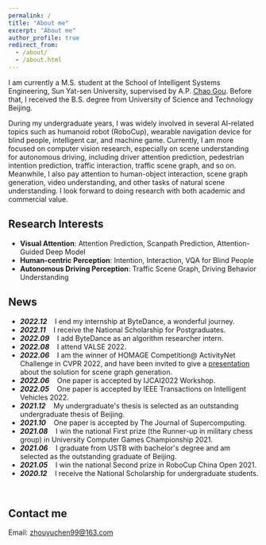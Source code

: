 ```yaml
---
permalink: /
title: "About me"
excerpt: "About me"
author_profile: true
redirect_from: 
  - /about/
  - /about.html
---
```


I am currently a M.S. student at the School of Intelligent Systems Engineering, Sun Yat-sen University, supervised by A.P. [Chao Gou](https://chaogou.github.io/). Before that, I received the B.S. degree from University of Science and Technology Beijing.

During my undergraduate years, I was widely involved in several AI-related topics such as humanoid robot (RoboCup), wearable navigation device for blind people, intelligent car, and machine game. Currently, I am more focused on computer vision research, especially on scene understanding for autonomous driving, including driver attention prediction, pedestrian intention prediction, traffic interaction, traffic scene graph, and so on. Meanwhile, I also pay attention to human-object interaction, scene graph generation, video understanding, and other tasks of natural scene understanding. I look forward to doing research with both academic and commercial value.

Research Interests
------
- **Visual Attention**: Attention Prediction, Scanpath Prediction, Attention-Guided Deep Model
- **Human-centric Perception**: Intention, Interaction, VQA for Blind People
- **Autonomous Driving Perception**: Traffic Scene Graph, Driving Behavior Understanding


News
------
* ***2022.12*** $~~$ I end my internship at ByteDance, a wonderful journey.
* ***2022.11*** $~~$ I receive the National Scholarship for Postgraduates.
* ***2022.09*** $~~$ I add ByteDance as an algorithm researcher intern.
* ***2022.08*** $~~$ I attend VALSE 2022.
* ***2022.06*** $~~$ I am the winner of HOMAGE Competition@ ActivityNet Challenge in CVPR 2022, and have been invited to give a [presentation](https://www.youtube.com/watch?v=KK3SPK6iueE) about the solution for scene graph generation.
* ***2022.06*** $~~$ One paper is accepted by IJCAI2022 Workshop.
* ***2022.05*** $~~$ One paper is accepted by IEEE Transactions on Intelligent Vehicles 2022.
* ***2021.12*** $~~$ My undergraduate's thesis is selected as an outstanding undergraduate thesis of Beijing. 
* ***2021.10*** $~~$ One paper is accepted by The Journal of Supercomputing.
* ***2021.08*** $~~$ I win the national First prize (the Runner-up in military chess group) in University Computer Games Championship 2021.
* ***2021.06*** $~~$ I graduate from USTB with bachelor's degree and 
am selected as the outstanding graduate of Beijing.
* ***2021.05*** $~~$ I win the national Second prize in RoboCup China Open 2021.
* ***2020.12*** $~~$ I receive the National Scholarship for undergraduate students.
<br>

Contact me
------
Email: zhouyuchen99@163.com
